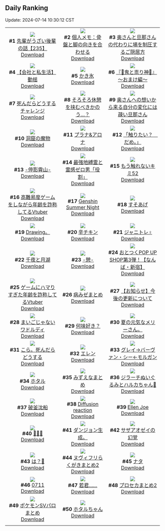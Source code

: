 ## Daily Ranking
Update: 2024-07-14 10:30:12 CST

|      |      |      |
| :----: | :----: | :----: |
| ![](https://i.pixiv.re/c/240x480/img-master/img/2024/07/12/19/00/23/120463080_p0_master1200.jpg)<br>**#1** [先輩がうざい後輩の話【235】](https://www.pixiv.net/artworks/120463080)<br>[Download](https://i.pixiv.re/img-original/img/2024/07/12/19/00/23/120463080_p0.png) | ![](https://i.pixiv.re/c/240x480/img-master/img/2024/07/11/06/00/07/120424555_p0_master1200.jpg)<br>**#2** [個人メモ：骨盤と脚の向きを合わせる](https://www.pixiv.net/artworks/120424555)<br>[Download](https://i.pixiv.re/img-original/img/2024/07/11/06/00/07/120424555_p0.jpg) | ![](https://i.pixiv.re/c/240x480/img-master/img/2024/07/11/09/42/01/120419074_p0_master1200.jpg)<br>**#3** [奥さんと旦那さんの代わりに場を制圧するご隠居方](https://www.pixiv.net/artworks/120419074)<br>[Download](https://i.pixiv.re/img-original/img/2024/07/11/09/42/01/120419074_p0.jpg) |
| ![](https://i.pixiv.re/c/240x480/img-master/img/2024/07/12/12/00/16/120455449_p0_master1200.jpg)<br>**#4** [【会社と私生活】動揺](https://www.pixiv.net/artworks/120455449)<br>[Download](https://i.pixiv.re/img-original/img/2024/07/12/12/00/16/120455449_p0.jpg) | ![](https://i.pixiv.re/c/240x480/img-master/img/2024/07/11/20/55/04/120439360_p0_master1200.jpg)<br>**#5** [かき氷](https://www.pixiv.net/artworks/120439360)<br>[Download](https://i.pixiv.re/img-original/img/2024/07/11/20/55/04/120439360_p0.png) | ![](https://i.pixiv.re/c/240x480/img-master/img/2024/07/12/21/42/44/120468116_p0_master1200.jpg)<br>**#6** [『👹鬼と祟り神🐉』～おまけ編～](https://www.pixiv.net/artworks/120468116)<br>[Download](https://i.pixiv.re/img-original/img/2024/07/12/21/42/44/120468116_p0.png) |
| ![](https://i.pixiv.re/c/240x480/img-master/img/2024/07/11/00/18/22/120419417_p0_master1200.jpg)<br>**#7** [死んだらどうするチャレンジ](https://www.pixiv.net/artworks/120419417)<br>[Download](https://i.pixiv.re/img-original/img/2024/07/11/00/18/22/120419417_p0.jpg) | ![](https://i.pixiv.re/c/240x480/img-master/img/2024/07/12/01/36/24/120447959_p0_master1200.jpg)<br>**#8** [そろそろ休憩を挟むべきかのう…？](https://www.pixiv.net/artworks/120447959)<br>[Download](https://i.pixiv.re/img-original/img/2024/07/12/01/36/24/120447959_p0.png) | ![](https://i.pixiv.re/c/240x480/img-master/img/2024/07/12/00/08/57/120445823_p0_master1200.jpg)<br>**#9** [奥さんへの想いから来る自分の変化には疎い旦那さん](https://www.pixiv.net/artworks/120445823)<br>[Download](https://i.pixiv.re/img-original/img/2024/07/12/00/08/57/120445823_p0.jpg) |
| ![](https://i.pixiv.re/c/240x480/img-master/img/2024/07/12/07/30/01/120452141_p0_master1200.jpg)<br>**#10** [洞窟の魔物](https://www.pixiv.net/artworks/120452141)<br>[Download](https://i.pixiv.re/img-original/img/2024/07/12/07/30/01/120452141_p0.jpg) | ![](https://i.pixiv.re/c/240x480/img-master/img/2024/07/11/00/29/00/120419737_p0_master1200.jpg)<br>**#11** [プラナ&アロナ](https://www.pixiv.net/artworks/120419737)<br>[Download](https://i.pixiv.re/img-original/img/2024/07/11/00/29/00/120419737_p0.jpg) | ![](https://i.pixiv.re/c/240x480/img-master/img/2024/07/12/00/00/13/120445267_p0_master1200.jpg)<br>**#12** [「触りたい？　だめ。」](https://www.pixiv.net/artworks/120445267)<br>[Download](https://i.pixiv.re/img-original/img/2024/07/12/00/00/13/120445267_p0.jpg) |
| ![](https://i.pixiv.re/c/240x480/img-master/img/2024/07/11/00/01/02/120418757_p0_master1200.jpg)<br>**#13** [-停影霄山-](https://www.pixiv.net/artworks/120418757)<br>[Download](https://i.pixiv.re/img-original/img/2024/07/11/00/01/02/120418757_p0.jpg) | ![](https://i.pixiv.re/c/240x480/img-master/img/2024/07/11/08/13/42/120426139_p0_master1200.jpg)<br>**#14** [最強地縛霊と霊感ゼロ男「役割」](https://www.pixiv.net/artworks/120426139)<br>[Download](https://i.pixiv.re/img-original/img/2024/07/11/08/13/42/120426139_p0.png) | ![](https://i.pixiv.re/c/240x480/img-master/img/2024/07/11/16/28/59/120433095_p0_master1200.jpg)<br>**#15** [もう触れないキミ52](https://www.pixiv.net/artworks/120433095)<br>[Download](https://i.pixiv.re/img-original/img/2024/07/11/16/28/59/120433095_p0.jpg) |
| ![](https://i.pixiv.re/c/240x480/img-master/img/2024/07/11/21/03/26/120439716_p0_master1200.jpg)<br>**#16** [高難易度ゲームをしながら年齢を詐称してるVtuber](https://www.pixiv.net/artworks/120439716)<br>[Download](https://i.pixiv.re/img-original/img/2024/07/11/21/03/26/120439716_p0.png) | ![](https://i.pixiv.re/c/240x480/img-master/img/2024/07/11/22/42/03/120442832_p0_master1200.jpg)<br>**#17** [Genshin Summer Night](https://www.pixiv.net/artworks/120442832)<br>[Download](https://i.pixiv.re/img-original/img/2024/07/11/22/42/03/120442832_p0.jpg) | ![](https://i.pixiv.re/c/240x480/img-master/img/2024/07/11/07/30/03/120425647_p0_master1200.jpg)<br>**#18** [すそあげ](https://www.pixiv.net/artworks/120425647)<br>[Download](https://i.pixiv.re/img-original/img/2024/07/11/07/30/03/120425647_p0.jpg) |
| ![](https://i.pixiv.re/c/240x480/img-master/img/2024/07/11/18/42/37/120435896_p0_master1200.jpg)<br>**#19** [Drawing。](https://www.pixiv.net/artworks/120435896)<br>[Download](https://i.pixiv.re/img-original/img/2024/07/11/18/42/37/120435896_p0.jpg) | ![](https://i.pixiv.re/c/240x480/img-master/img/2024/07/12/20/30/07/120465739_p0_master1200.jpg)<br>**#20** [辛チキン](https://www.pixiv.net/artworks/120465739)<br>[Download](https://i.pixiv.re/img-original/img/2024/07/12/20/30/07/120465739_p0.png) | ![](https://i.pixiv.re/c/240x480/img-master/img/2024/07/11/18/42/42/120435899_p0_master1200.jpg)<br>**#21** [ジャニトレ♀](https://www.pixiv.net/artworks/120435899)<br>[Download](https://i.pixiv.re/img-original/img/2024/07/11/18/42/42/120435899_p0.jpg) |
| ![](https://i.pixiv.re/c/240x480/img-master/img/2024/07/11/12/07/40/120429199_p0_master1200.jpg)<br>**#22** [千夜と月湖](https://www.pixiv.net/artworks/120429199)<br>[Download](https://i.pixiv.re/img-original/img/2024/07/11/12/07/40/120429199_p0.jpg) | ![](https://i.pixiv.re/c/240x480/img-master/img/2024/07/12/00/04/42/120445662_p0_master1200.jpg)<br>**#23** [-憩-](https://www.pixiv.net/artworks/120445662)<br>[Download](https://i.pixiv.re/img-original/img/2024/07/12/00/04/42/120445662_p0.jpg) | ![](https://i.pixiv.re/c/240x480/img-master/img/2024/07/11/17/30/04/120434252_p0_master1200.jpg)<br>**#24** [おとつくPOP UP SHOP第3弾！【なんば・新宿】](https://www.pixiv.net/artworks/120434252)<br>[Download](https://i.pixiv.re/img-original/img/2024/07/11/17/30/04/120434252_p0.jpg) |
| ![](https://i.pixiv.re/c/240x480/img-master/img/2024/07/12/21/18/17/120467248_p0_master1200.jpg)<br>**#25** [ゲームにハマりすぎた年齢を詐称してるVtuber](https://www.pixiv.net/artworks/120467248)<br>[Download](https://i.pixiv.re/img-original/img/2024/07/12/21/18/17/120467248_p0.png) | ![](https://i.pixiv.re/c/240x480/img-master/img/2024/07/12/00/27/32/120446387_p0_master1200.jpg)<br>**#26** [病みゼまとめ](https://www.pixiv.net/artworks/120446387)<br>[Download](https://i.pixiv.re/img-original/img/2024/07/12/00/27/32/120446387_p0.png) | ![](https://i.pixiv.re/c/240x480/img-master/img/2024/07/12/20/22/04/120465495_p0_master1200.jpg)<br>**#27** [【お知らせ】今後の更新について](https://www.pixiv.net/artworks/120465495)<br>[Download](https://i.pixiv.re/img-original/img/2024/07/12/20/22/04/120465495_p0.jpg) |
| ![](https://i.pixiv.re/c/240x480/img-master/img/2024/07/11/08/12/32/120426122_p0_master1200.jpg)<br>**#28** [まいごじゃないワドルディ](https://www.pixiv.net/artworks/120426122)<br>[Download](https://i.pixiv.re/img-original/img/2024/07/11/08/12/32/120426122_p0.jpg) | ![](https://i.pixiv.re/c/240x480/img-master/img/2024/07/11/18/03/30/120434888_p0_master1200.jpg)<br>**#29** [何味好き？](https://www.pixiv.net/artworks/120434888)<br>[Download](https://i.pixiv.re/img-original/img/2024/07/11/18/03/30/120434888_p0.jpg) | ![](https://i.pixiv.re/c/240x480/img-master/img/2024/07/12/08/45/57/120453015_p0_master1200.jpg)<br>**#30** [夏の元気なメリーさん。](https://www.pixiv.net/artworks/120453015)<br>[Download](https://i.pixiv.re/img-original/img/2024/07/12/08/45/57/120453015_p0.jpg) |
| ![](https://i.pixiv.re/c/240x480/img-master/img/2024/07/11/19/44/03/120437426_p0_master1200.jpg)<br>**#31** [こら。死んだらどうする](https://www.pixiv.net/artworks/120437426)<br>[Download](https://i.pixiv.re/img-original/img/2024/07/11/19/44/03/120437426_p0.jpg) | ![](https://i.pixiv.re/c/240x480/img-master/img/2024/07/12/22/55/20/120470461_p0_master1200.jpg)<br>**#32** [エレン](https://www.pixiv.net/artworks/120470461)<br>[Download](https://i.pixiv.re/img-original/img/2024/07/12/22/55/20/120470461_p0.png) | ![](https://i.pixiv.re/c/240x480/img-master/img/2024/07/12/00/00/22/120445318_p0_master1200.jpg)<br>**#33** [グレイ→バーヴァン・シー←モルガン](https://www.pixiv.net/artworks/120445318)<br>[Download](https://i.pixiv.re/img-original/img/2024/07/12/00/00/22/120445318_p0.jpg) |
| ![](https://i.pixiv.re/c/240x480/img-master/img/2024/07/11/03/27/47/120423099_p0_master1200.jpg)<br>**#34** [ホタル](https://www.pixiv.net/artworks/120423099)<br>[Download](https://i.pixiv.re/img-original/img/2024/07/11/03/27/47/120423099_p0.png) | ![](https://i.pixiv.re/c/240x480/img-master/img/2024/07/11/08/13/28/120426137_p0_master1200.jpg)<br>**#35** [みずえなまとめ](https://www.pixiv.net/artworks/120426137)<br>[Download](https://i.pixiv.re/img-original/img/2024/07/11/08/13/28/120426137_p0.jpg) | ![](https://i.pixiv.re/c/240x480/img-master/img/2024/07/11/01/00/02/120420627_p0_master1200.jpg)<br>**#36** [ジラーチぬいぐるみとハルカちゃん🌟](https://www.pixiv.net/artworks/120420627)<br>[Download](https://i.pixiv.re/img-original/img/2024/07/11/01/00/02/120420627_p0.jpg) |
| ![](https://i.pixiv.re/c/240x480/img-master/img/2024/07/12/10/04/26/120434385_p0_master1200.jpg)<br>**#37** [破釜沈船](https://www.pixiv.net/artworks/120434385)<br>[Download](https://i.pixiv.re/img-original/img/2024/07/12/10/04/26/120434385_p0.jpg) | ![](https://i.pixiv.re/c/240x480/img-master/img/2024/07/11/16/29/00/120433097_p0_master1200.jpg)<br>**#38** [Diffusion reaction](https://www.pixiv.net/artworks/120433097)<br>[Download](https://i.pixiv.re/img-original/img/2024/07/11/16/29/00/120433097_p0.jpg) | ![](https://i.pixiv.re/c/240x480/img-master/img/2024/07/11/14/25/23/120431266_p0_master1200.jpg)<br>**#39** [Ellen Joe](https://www.pixiv.net/artworks/120431266)<br>[Download](https://i.pixiv.re/img-original/img/2024/07/11/14/25/23/120431266_p0.png) |
| ![](https://i.pixiv.re/c/240x480/img-master/img/2024/07/11/18/21/29/120435428_p0_master1200.jpg)<br>**#40** [🐷🐷🐷](https://www.pixiv.net/artworks/120435428)<br>[Download](https://i.pixiv.re/img-original/img/2024/07/11/18/21/29/120435428_p0.jpg) | ![](https://i.pixiv.re/c/240x480/img-master/img/2024/07/12/06/05/13/120451196_p0_master1200.jpg)<br>**#41** [ダンジョン生成。](https://www.pixiv.net/artworks/120451196)<br>[Download](https://i.pixiv.re/img-original/img/2024/07/12/06/05/13/120451196_p0.jpg) | ![](https://i.pixiv.re/c/240x480/img-master/img/2024/07/12/00/17/23/120446087_p0_master1200.jpg)<br>**#42** [サザアオゼイの幻覚](https://www.pixiv.net/artworks/120446087)<br>[Download](https://i.pixiv.re/img-original/img/2024/07/12/00/17/23/120446087_p0.png) |
| ![](https://i.pixiv.re/c/240x480/img-master/img/2024/07/12/00/00/20/120445302_p0_master1200.jpg)<br>**#43** [は？💢](https://www.pixiv.net/artworks/120445302)<br>[Download](https://i.pixiv.re/img-original/img/2024/07/12/00/00/20/120445302_p0.jpg) | ![](https://i.pixiv.re/c/240x480/img-master/img/2024/07/11/21/24/17/120440328_p0_master1200.jpg)<br>**#44** [ヌヴィフリらくがきまとめ2](https://www.pixiv.net/artworks/120440328)<br>[Download](https://i.pixiv.re/img-original/img/2024/07/11/21/24/17/120440328_p0.jpg) | ![](https://i.pixiv.re/c/240x480/img-master/img/2024/07/12/22/56/28/120470510_p0_master1200.jpg)<br>**#45** [ナタ](https://www.pixiv.net/artworks/120470510)<br>[Download](https://i.pixiv.re/img-original/img/2024/07/12/22/56/28/120470510_p0.png) |
| ![](https://i.pixiv.re/c/240x480/img-master/img/2024/07/11/17/51/35/120434668_p0_master1200.jpg)<br>**#46** [0711](https://www.pixiv.net/artworks/120434668)<br>[Download](https://i.pixiv.re/img-original/img/2024/07/11/17/51/35/120434668_p0.png) | ![](https://i.pixiv.re/c/240x480/img-master/img/2024/07/11/23/49/52/120444865_p0_master1200.jpg)<br>**#47** [若君……](https://www.pixiv.net/artworks/120444865)<br>[Download](https://i.pixiv.re/img-original/img/2024/07/11/23/49/52/120444865_p0.jpg) | ![](https://i.pixiv.re/c/240x480/img-master/img/2024/07/11/09/29/14/120427010_p0_master1200.jpg)<br>**#48** [プロセカまとめ2](https://www.pixiv.net/artworks/120427010)<br>[Download](https://i.pixiv.re/img-original/img/2024/07/11/09/29/14/120427010_p0.jpg) |
| ![](https://i.pixiv.re/c/240x480/img-master/img/2024/07/12/00/10/45/120445874_p0_master1200.jpg)<br>**#49** [ポケモンSVパロまとめ](https://www.pixiv.net/artworks/120445874)<br>[Download](https://i.pixiv.re/img-original/img/2024/07/12/00/10/45/120445874_p0.png) | ![](https://i.pixiv.re/c/240x480/img-master/img/2024/07/11/18/00/15/120434905_p0_master1200.jpg)<br>**#50** [ホタルちゃん](https://www.pixiv.net/artworks/120434905)<br>[Download](https://i.pixiv.re/img-original/img/2024/07/11/18/00/15/120434905_p0.jpg) |
|      |
